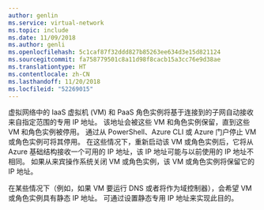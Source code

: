```yaml
---
author: genlin
ms.service: virtual-network
ms.topic: include
ms.date: 11/09/2018
ms.author: genli
ms.openlocfilehash: 5c1caf87f32ddd827b85263ee634d3e15d821124
ms.sourcegitcommit: fa758779501c8a11d98f8cacb15a3cc76e9d38ae
ms.translationtype: HT
ms.contentlocale: zh-CN
ms.lasthandoff: 11/20/2018
ms.locfileid: "52269015"
---
```

虚拟网络中的 IaaS 虚拟机 (VM) 和 PaaS 角色实例将基于连接到的子网自动接收来自指定范围的专用 IP 地址。 该地址会被这些 VM 和角色实例保留，直到这些 VM 和角色实例被停用。 通过从 PowerShell、Azure CLI 或 Azure 门户停止 VM 或角色实例可将其停用。 在这些情况下，重新启动该 VM 或角色实例后，它将从 Azure 基础结构接收一个可用的 IP 地址，该 IP 地址可能与以前使用的 IP 地址不相同。 如果从来宾操作系统关闭 VM 或角色实例，该 VM 或角色实例将保留它的 IP 地址。  

在某些情况下（例如，如果 VM 要运行 DNS 或者将作为域控制器），会希望 VM 或角色实例具有静态 IP 地址。 可通过设置静态专用 IP 地址来实现此目的。

